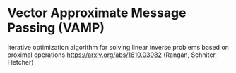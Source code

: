 # Vector Approximate Message Passing (VAMP)

Iterative optimization algorithm for solving linear inverse problems based on proximal operations
https://arxiv.org/abs/1610.03082 (Rangan, Schniter, Fletcher)
